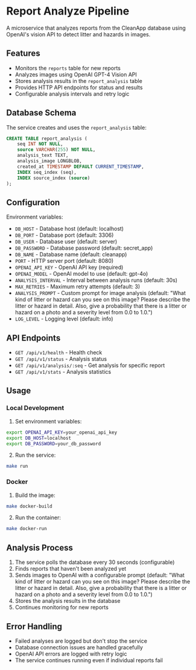 # Report Analyze Pipeline

A microservice that analyzes reports from the CleanApp database using OpenAI's vision API to detect litter and hazards in images.

## Features

- Monitors the `reports` table for new reports
- Analyzes images using OpenAI GPT-4 Vision API
- Stores analysis results in the `report_analysis` table
- Provides HTTP API endpoints for status and results
- Configurable analysis intervals and retry logic

## Database Schema

The service creates and uses the `report_analysis` table:

```sql
CREATE TABLE report_analysis (
    seq INT NOT NULL,
    source VARCHAR(255) NOT NULL,
    analysis_text TEXT,
    analysis_image LONGBLOB,
    created_at TIMESTAMP DEFAULT CURRENT_TIMESTAMP,
    INDEX seq_index (seq),
    INDEX source_index (source)
);
```

## Configuration

Environment variables:

- `DB_HOST` - Database host (default: localhost)
- `DB_PORT` - Database port (default: 3306)
- `DB_USER` - Database user (default: server)
- `DB_PASSWORD` - Database password (default: secret_app)
- `DB_NAME` - Database name (default: cleanapp)
- `PORT` - HTTP server port (default: 8080)
- `OPENAI_API_KEY` - OpenAI API key (required)
- `OPENAI_MODEL` - OpenAI model to use (default: gpt-4o)
- `ANALYSIS_INTERVAL` - Interval between analysis runs (default: 30s)
- `MAX_RETRIES` - Maximum retry attempts (default: 3)
- `ANALYSIS_PROMPT` - Custom prompt for image analysis (default: "What kind of litter or hazard can you see on this image? Please describe the litter or hazard in detail. Also, give a probability that there is a litter or hazard on a photo and a severity level from 0.0 to 1.0.")
- `LOG_LEVEL` - Logging level (default: info)

## API Endpoints

- `GET /api/v1/health` - Health check
- `GET /api/v1/status` - Analysis status
- `GET /api/v1/analysis/:seq` - Get analysis for specific report
- `GET /api/v1/stats` - Analysis statistics

## Usage

### Local Development

1. Set environment variables:
```bash
export OPENAI_API_KEY=your_openai_api_key
export DB_HOST=localhost
export DB_PASSWORD=your_db_password
```

2. Run the service:
```bash
make run
```

### Docker

1. Build the image:
```bash
make docker-build
```

2. Run the container:
```bash
make docker-run
```

## Analysis Process

1. The service polls the database every 30 seconds (configurable)
2. Finds reports that haven't been analyzed yet
3. Sends images to OpenAI with a configurable prompt (default: "What kind of litter or hazard can you see on this image? Please describe the litter or hazard in detail. Also, give a probability that there is a litter or hazard on a photo and a severity level from 0.0 to 1.0.")
4. Stores the analysis results in the database
5. Continues monitoring for new reports

## Error Handling

- Failed analyses are logged but don't stop the service
- Database connection issues are handled gracefully
- OpenAI API errors are logged with retry logic
- The service continues running even if individual reports fail 